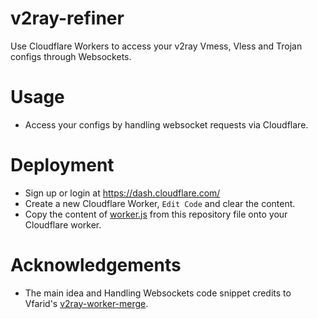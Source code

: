 # v2ray-refiner
Use Cloudflare Workers to access your v2ray Vmess, Vless and Trojan configs through Websockets.

# Usage
* Access your configs by handling websocket requests via Cloudflare.

# Deployment
* Sign up or login at https://dash.cloudflare.com/
* Create a new Cloudflare Worker, `Edit Code` and clear the content.
* Copy the content of [worker.js](./worker.js) from this repository file onto your Cloudflare worker.

# Acknowledgements
* The main idea and Handling Websockets code snippet credits to Vfarid's [v2ray-worker-merge](https://github.com/vfarid/v2ray-worker-merge/tree/main).
